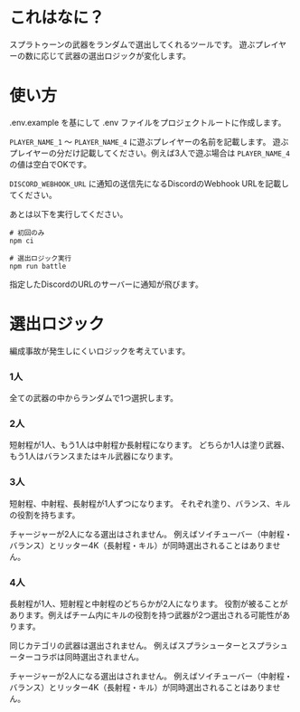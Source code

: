 # これはなに？

スプラトゥーンの武器をランダムで選出してくれるツールです。
遊ぶプレイヤーの数に応じて武器の選出ロジックが変化します。

# 使い方

.env.example を基にして .env ファイルをプロジェクトルートに作成します。

`PLAYER_NAME_1` 〜 `PLAYER_NAME_4` に遊ぶプレイヤーの名前を記載します。
遊ぶプレイヤーの分だけ記載してください。例えば3人で遊ぶ場合は `PLAYER_NAME_4` の値は空白でOKです。

`DISCORD_WEBHOOK_URL` に通知の送信先になるDiscordのWebhook URLを記載してください。

あとは以下を実行してください。

```
# 初回のみ
npm ci

# 選出ロジック実行
npm run battle
```

指定したDiscordのURLのサーバーに通知が飛びます。

# 選出ロジック

編成事故が発生しにくいロジックを考えています。

### 1人

全ての武器の中からランダムで1つ選択します。

### 2人

短射程が1人、もう1人は中射程か長射程になります。
どちらか1人は塗り武器、もう1人はバランスまたはキル武器になります。

### 3人

短射程、中射程、長射程が1人ずつになります。
それぞれ塗り、バランス、キルの役割を持ちます。

チャージャーが2人になる選出はされません。
例えばソイチューバー（中射程・バランス）とリッター4K（長射程・キル）が同時選出されることはありません。

### 4人

長射程が1人、短射程と中射程のどちらかが2人になります。
役割が被ることがあります。例えばチーム内にキルの役割を持つ武器が2つ選出される可能性があります。

同じカテゴリの武器は選出されません。
例えばスプラシューターとスプラシューターコラボは同時選出されません。

チャージャーが2人になる選出はされません。
例えばソイチューバー（中射程・バランス）とリッター4K（長射程・キル）が同時選出されることはありません。